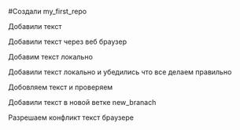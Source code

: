 #Создали  my_first_repo

Добавили текст

Добавили текст через веб браузер

Добавим текст локально

Добавили текст локально и убедились что все делаем правильно

Добовляем текст и проверяем

Добавили текст в новой ветке new_branach

Разрешаем  конфликт текст браузере
